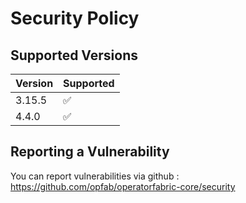 # Security Policy

## Supported Versions

| Version | Supported          |
|---------| ------------------ |
| 3.15.5  | :white_check_mark: |
| 4.4.0   | :white_check_mark: |


## Reporting a Vulnerability

You can report vulnerabilities via github : https://github.com/opfab/operatorfabric-core/security
